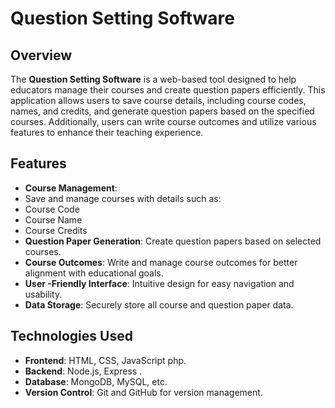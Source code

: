 # Question Setting Software

## Overview
The **Question Setting Software** is a web-based tool designed to help educators manage their courses and create question papers efficiently.
This application allows users to save course details, including course codes, names, and credits, and generate question papers based on the specified courses.
Additionally, users can write course outcomes and utilize various features to enhance their teaching experience.

## Features
- **Course Management**:
-  Save and manage courses with details such as:
  - Course Code
  - Course Name
  - Course Credits
- **Question Paper Generation**: Create question papers based on selected courses.
- **Course Outcomes**: Write and manage course outcomes for better alignment with educational goals.
- **User -Friendly Interface**: Intuitive design for easy navigation and usability.
- **Data Storage**: Securely store all course and question paper data.

## Technologies Used
- **Frontend**: HTML, CSS, JavaScript php.
- **Backend**: Node.js, Express .
- **Database**: MongoDB, MySQL, etc. 
- **Version Control**: Git and GitHub for version management.

